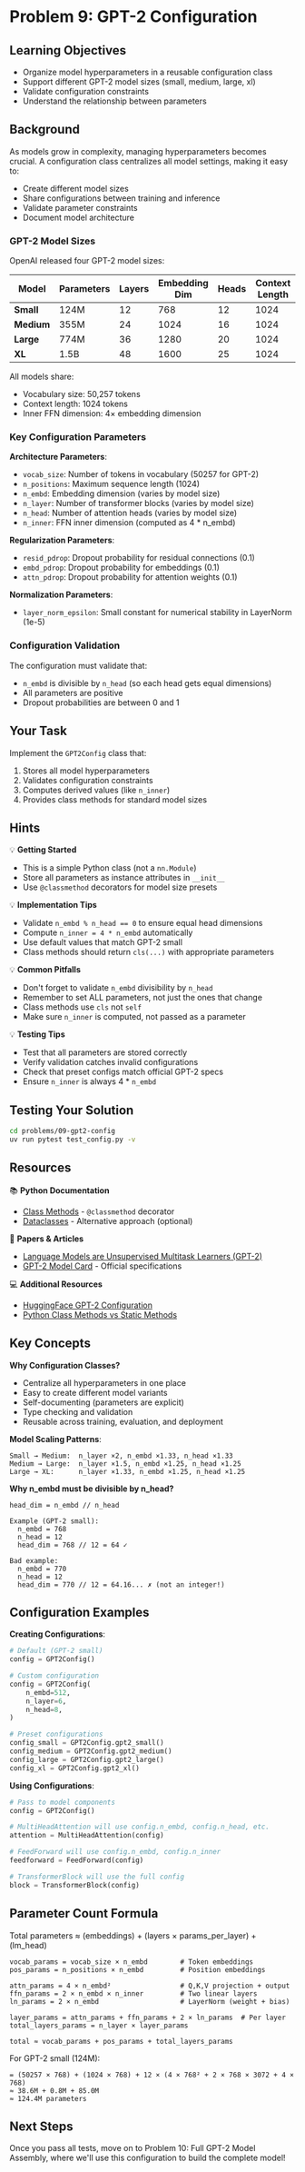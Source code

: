 # Problem 9: GPT-2 Configuration

## Learning Objectives
- Organize model hyperparameters in a reusable configuration class
- Support different GPT-2 model sizes (small, medium, large, xl)
- Validate configuration constraints
- Understand the relationship between parameters

## Background

As models grow in complexity, managing hyperparameters becomes crucial. A configuration class centralizes all model settings, making it easy to:
- Create different model sizes
- Share configurations between training and inference
- Validate parameter constraints
- Document model architecture

### GPT-2 Model Sizes

OpenAI released four GPT-2 model sizes:

| Model | Parameters | Layers | Embedding Dim | Heads | Context Length |
|-------|------------|--------|---------------|-------|----------------|
| **Small** | 124M | 12 | 768 | 12 | 1024 |
| **Medium** | 355M | 24 | 1024 | 16 | 1024 |
| **Large** | 774M | 36 | 1280 | 20 | 1024 |
| **XL** | 1.5B | 48 | 1600 | 25 | 1024 |

All models share:
- Vocabulary size: 50,257 tokens
- Context length: 1024 tokens
- Inner FFN dimension: 4× embedding dimension

### Key Configuration Parameters

**Architecture Parameters**:
- `vocab_size`: Number of tokens in vocabulary (50257 for GPT-2)
- `n_positions`: Maximum sequence length (1024)
- `n_embd`: Embedding dimension (varies by model size)
- `n_layer`: Number of transformer blocks (varies by model size)
- `n_head`: Number of attention heads (varies by model size)
- `n_inner`: FFN inner dimension (computed as 4 * n_embd)

**Regularization Parameters**:
- `resid_pdrop`: Dropout probability for residual connections (0.1)
- `embd_pdrop`: Dropout probability for embeddings (0.1)
- `attn_pdrop`: Dropout probability for attention weights (0.1)

**Normalization Parameters**:
- `layer_norm_epsilon`: Small constant for numerical stability in LayerNorm (1e-5)

### Configuration Validation

The configuration must validate that:
- `n_embd` is divisible by `n_head` (so each head gets equal dimensions)
- All parameters are positive
- Dropout probabilities are between 0 and 1

## Your Task

Implement the `GPT2Config` class that:
1. Stores all model hyperparameters
2. Validates configuration constraints
3. Computes derived values (like `n_inner`)
4. Provides class methods for standard model sizes

## Hints

💡 **Getting Started**
- This is a simple Python class (not a `nn.Module`)
- Store all parameters as instance attributes in `__init__`
- Use `@classmethod` decorators for model size presets

💡 **Implementation Tips**
- Validate `n_embd % n_head == 0` to ensure equal head dimensions
- Compute `n_inner = 4 * n_embd` automatically
- Use default values that match GPT-2 small
- Class methods should return `cls(...)` with appropriate parameters

💡 **Common Pitfalls**
- Don't forget to validate `n_embd` divisibility by `n_head`
- Remember to set ALL parameters, not just the ones that change
- Class methods use `cls` not `self`
- Make sure `n_inner` is computed, not passed as a parameter

💡 **Testing Tips**
- Test that all parameters are stored correctly
- Verify validation catches invalid configurations
- Check that preset configs match official GPT-2 specs
- Ensure `n_inner` is always 4 * `n_embd`

## Testing Your Solution

```bash
cd problems/09-gpt2-config
uv run pytest test_config.py -v
```

## Resources

📚 **Python Documentation**
- [Class Methods](https://docs.python.org/3/library/functions.html#classmethod) - `@classmethod` decorator
- [Dataclasses](https://docs.python.org/3/library/dataclasses.html) - Alternative approach (optional)

📄 **Papers & Articles**
- [Language Models are Unsupervised Multitask Learners (GPT-2)](https://d4mucfpksywv.cloudfront.net/better-language-models/language_models_are_unsupervised_multitask_learners.pdf)
- [GPT-2 Model Card](https://github.com/openai/gpt-2/blob/master/model_card.md) - Official specifications

💻 **Additional Resources**
- [HuggingFace GPT-2 Configuration](https://huggingface.co/docs/transformers/model_doc/gpt2#transformers.GPT2Config)
- [Python Class Methods vs Static Methods](https://realpython.com/instance-class-and-static-methods-demystified/)

## Key Concepts

**Why Configuration Classes?**
- Centralize all hyperparameters in one place
- Easy to create different model variants
- Self-documenting (parameters are explicit)
- Type checking and validation
- Reusable across training, evaluation, and deployment

**Model Scaling Patterns**:
```
Small → Medium:  n_layer ×2, n_embd ×1.33, n_head ×1.33
Medium → Large:  n_layer ×1.5, n_embd ×1.25, n_head ×1.25
Large → XL:      n_layer ×1.33, n_embd ×1.25, n_head ×1.25
```

**Why n_embd must be divisible by n_head?**
```
head_dim = n_embd // n_head

Example (GPT-2 small):
  n_embd = 768
  n_head = 12
  head_dim = 768 // 12 = 64 ✓

Bad example:
  n_embd = 770
  n_head = 12
  head_dim = 770 // 12 = 64.16... ✗ (not an integer!)
```

## Configuration Examples

**Creating Configurations**:
```python
# Default (GPT-2 small)
config = GPT2Config()

# Custom configuration
config = GPT2Config(
    n_embd=512,
    n_layer=6,
    n_head=8,
)

# Preset configurations
config_small = GPT2Config.gpt2_small()
config_medium = GPT2Config.gpt2_medium()
config_large = GPT2Config.gpt2_large()
config_xl = GPT2Config.gpt2_xl()
```

**Using Configurations**:
```python
# Pass to model components
config = GPT2Config()

# MultiHeadAttention will use config.n_embd, config.n_head, etc.
attention = MultiHeadAttention(config)

# FeedForward will use config.n_embd, config.n_inner
feedforward = FeedForward(config)

# TransformerBlock will use the full config
block = TransformerBlock(config)
```

## Parameter Count Formula

Total parameters ≈ (embeddings) + (layers × params_per_layer) + (lm_head)

```
vocab_params = vocab_size × n_embd        # Token embeddings
pos_params = n_positions × n_embd         # Position embeddings

attn_params = 4 × n_embd²                 # Q,K,V projection + output
ffn_params = 2 × n_embd × n_inner         # Two linear layers
ln_params = 2 × n_embd                    # LayerNorm (weight + bias)

layer_params = attn_params + ffn_params + 2 × ln_params  # Per layer
total_layers_params = n_layer × layer_params

total ≈ vocab_params + pos_params + total_layers_params
```

For GPT-2 small (124M):
```
= (50257 × 768) + (1024 × 768) + 12 × (4 × 768² + 2 × 768 × 3072 + 4 × 768)
≈ 38.6M + 0.8M + 85.0M
≈ 124.4M parameters
```

## Next Steps

Once you pass all tests, move on to Problem 10: Full GPT-2 Model Assembly, where we'll use this configuration to build the complete model!

